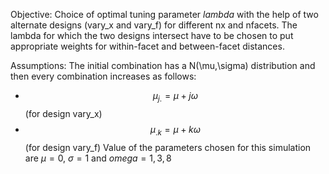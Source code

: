Objective: Choice of optimal tuning parameter $lambda$ with the help of two alternate designs (vary_x and vary_f)  for different nx and nfacets. The lambda for which the two designs intersect have to be chosen to put appropriate weights for within-facet and between-facet distances.

Assumptions: The initial combination has a N(\mu,\sigma) distribution and then every combination increases as follows:
- $$\mu_{j.} = \mu + j\omega$$ (for design vary_x)
- $$\mu_{.k} = \mu + k\omega$$ (for design vary_f)
Value of the parameters chosen for this simulation are $\mu = 0$, $\sigma = 1$ and $omega = {1, 3, 8}$